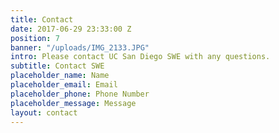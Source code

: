```yaml
---
title: Contact
date: 2017-06-29 23:33:00 Z
position: 7
banner: "/uploads/IMG_2133.JPG"
intro: Please contact UC San Diego SWE with any questions.
subtitle: Contact SWE
placeholder_name: Name
placeholder_email: Email
placeholder_phone: Phone Number
placeholder_message: Message
layout: contact
---
```


